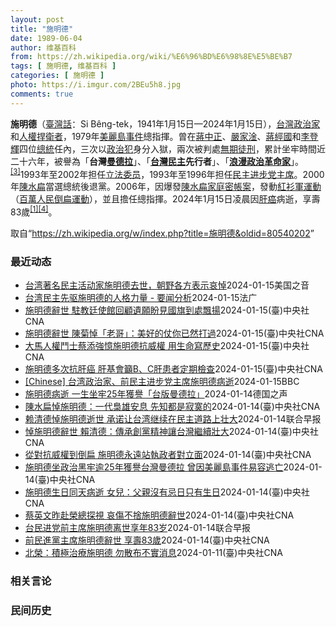 ```yaml
---
layout: post
title: "施明德"
date: 1989-06-04
author: 维基百科
from: https://zh.wikipedia.org/wiki/%E6%96%BD%E6%98%8E%E5%BE%B7
tags: [ 施明德, 维基百科 ]
categories: [ 施明德 ]
photo: https://i.imgur.com/2BEu5h8.jpg
comments: true
---
```

<div class="mw-content-ltr mw-parser-output" lang="zh" dir="ltr">

<p><b>施明德</b>（<a href="/wiki/%E8%87%BA%E7%81%A3%E8%A9%B1" title="臺灣話">臺灣話</a>：<span lang="nan"><style data-mw-deduplicate="TemplateStyles:r58929728">.mw-parser-output .sans-serif{font-family:-apple-system,BlinkMacSystemFont,"Segoe UI",Roboto,Lato,"Helvetica Neue",Helvetica,Arial,sans-serif}</style><span class="sans-serif"><span lang="nan">Si Bêng-tek</span></span></span>，1941年1月15日—2024年1月15日），<a href="/wiki/%E5%8F%B0%E7%81%A3" class="mw-redirect" title="台灣">台灣</a><a href="/wiki/%E6%94%BF%E6%B2%BB%E5%AE%B6" title="政治家">政治家</a>和<a href="/wiki/%E4%BA%BA%E6%9D%83%E6%8D%8D%E5%8D%AB%E8%80%85" class="mw-redirect" title="人权捍卫者">人權捍衛者</a>，1979年<a href="/wiki/%E7%BE%8E%E9%BA%97%E5%B3%B6%E4%BA%8B%E4%BB%B6" title="美麗島事件">美麗島事件</a>總指揮。曾在<a href="/wiki/%E8%94%A3%E4%B8%AD%E6%AD%A3" title="蔣中正">蔣中正</a>、<a href="/wiki/%E5%9A%B4%E5%AE%B6%E6%B7%A6" title="嚴家淦">嚴家淦</a>、<a href="/wiki/%E8%94%A3%E7%B6%93%E5%9C%8B" title="蔣經國">蔣經國</a>和<a href="/wiki/%E6%9D%8E%E7%99%BB%E8%BC%9D" title="李登輝">李登輝</a>四位<a href="/wiki/%E4%B8%AD%E8%8F%AF%E6%B0%91%E5%9C%8B%E7%B8%BD%E7%B5%B1" title="中華民國總統">總統</a>任內，三次以<a href="/wiki/%E6%94%BF%E6%B2%BB%E7%8A%AF" title="政治犯">政治犯</a>身分入獄，兩次被判處<a href="/wiki/%E7%84%A1%E6%9C%9F%E5%BE%92%E5%88%91" title="無期徒刑">無期徒刑</a>，累計坐牢時間近二十六年，被譽為「<b>台灣<a href="/wiki/%E7%BA%B3%E5%B0%94%E9%80%8A%C2%B7%E6%9B%BC%E5%BE%B7%E6%8B%89" title="纳尔逊·曼德拉">曼德拉</a></b>」、「<b><a href="/wiki/%E5%8F%B0%E7%81%A3%E6%B0%91%E4%B8%BB%E5%8C%96" class="mw-redirect" title="台灣民主化">台灣民主</a>先行者</b>」、「<b><a href="/wiki/%E6%B5%AA%E6%BC%AB" class="mw-disambig" title="浪漫">浪漫</a><a href="/wiki/%E6%94%BF%E6%B2%BB%E9%9D%A9%E5%91%BD" class="mw-redirect" title="政治革命">政治</a><a href="/wiki/%E9%9D%A9%E5%91%BD%E5%AE%B6" title="革命家">革命家</a></b>」。<sup id="cite_ref-3" class="reference"><a href="#cite_note-3">[3]</a></sup>1993年至2002年担任<a href="/wiki/%E7%AB%8B%E6%B3%95%E5%A7%94%E5%91%98" class="mw-redirect" title="立法委员">立法委员</a>，1993年至1996年担任<a href="/wiki/%E6%B0%91%E4%B8%BB%E9%80%B2%E6%AD%A5%E9%BB%A8%E4%B8%BB%E5%B8%AD" title="民主進步黨主席">民主进步党主席</a>。2000年<a href="/wiki/%E9%99%B3%E6%B0%B4%E6%89%81" title="陳水扁">陳水扁</a>當選總統後退黨。2006年，因爆發<a href="/wiki/%E9%99%B3%E6%B0%B4%E6%89%81%E5%AE%B6%E5%BA%AD%E5%AF%86%E5%B8%B3%E6%A1%88" title="陳水扁家庭密帳案">陳水扁家庭密帳案</a>，發動<a href="/wiki/%E7%99%BE%E8%90%AC%E4%BA%BA%E6%B0%91%E5%80%92%E6%89%81%E9%81%8B%E5%8B%95" title="百萬人民倒扁運動">紅衫軍運動</a>（<a href="/wiki/%E7%99%BE%E8%90%AC%E4%BA%BA%E6%B0%91%E5%80%92%E6%89%81%E9%81%8B%E5%8B%95" title="百萬人民倒扁運動">百萬人民倒扁運動</a>），並且擔任總指揮。2024年1月15日凌晨因<a href="/wiki/%E8%82%9D%E7%99%8C" title="肝癌">肝癌</a>病逝，享壽83歲<sup id="cite_ref-tai20240115_1-1" class="reference"><a href="#cite_note-tai20240115-1">[1]</a></sup><sup id="cite_ref-cna20240115_4-0" class="reference"><a href="#cite_note-cna20240115-4">[4]</a></sup>。
</p>
<meta property="mw:PageProp/toc">
</div><!--esi <esi:include src="/esitest-fa8a495983347898/content" /> --><noscript><img src="https://login.wikimedia.org/wiki/Special:CentralAutoLogin/start?type=1x1" alt="" width="1" height="1" style="border: none; position: absolute;"></noscript>
<div class="printfooter" data-nosnippet="">取自“<a dir="ltr" href="https://zh.wikipedia.org/w/index.php?title=施明德&amp;oldid=80540202">https://zh.wikipedia.org/w/index.php?title=施明德&amp;oldid=80540202</a>”</div><div id="recent-news"><h3>最近动态</h3><ul><li><a href="https://nodebe4.github.io/waimei/2024-01-15/%E5%8F%B0%E6%B9%BE%E8%91%97%E5%90%8D%E6%B0%91%E4%B8%BB%E6%B4%BB%E5%8A%A8%E5%AE%B6%E6%96%BD%E6%98%8E%E5%BE%B7%E5%8E%BB%E4%B8%96-%E6%9C%9D%E9%87%8E%E5%90%84%E6%96%B9%E8%A1%A8%E7%A4%BA%E5%93%80%E6%82%BC" title="台湾著名民主活动家施明德去世，朝野各方表示哀悼—— Tue, 16 Jan 2024 02:06:48 GMT 资料照片：台湾著名民主活动家施明德。（2006年9月21日） 台湾民主活动家、执政...">台湾著名民主活动家施明德去世，朝野各方表示哀悼</a><time>2024-01-15</time><a class="tag">美国之音</a></li>
<li><a href="https://nodebe4.github.io/waimei/2024-01-15/%E5%8F%B0%E6%B9%BE%E6%B0%91%E4%B8%BB%E5%85%88%E9%A9%B1%E6%96%BD%E6%98%8E%E5%BE%B7%E7%9A%84%E4%BA%BA%E6%A0%BC%E5%8A%9B%E9%87%8F-%E8%A6%81%E9%97%BB%E5%88%86%E6%9E%90" title="台湾民主先驱施明德的人格力量 - 要闻分析—— 15/01/2024 - 20:48 台湾民进党前主席施明德1月15日辞世，享寿83岁。施明德是台湾从党外运动到民主化历程中，最具指标性人物。他无...">台湾民主先驱施明德的人格力量 - 要闻分析</a><time>2024-01-15</time><a class="tag">法广</a></li>
<li><a href="https://nodebe4.github.io/waimei/2024-01-15/%E6%96%BD%E6%98%8E%E5%BE%B7%E8%BE%AD%E4%B8%96-%E9%A7%90%E6%95%99%E5%BB%B7%E4%BD%BF%E9%A4%A8%E5%9B%9E%E9%A1%A7%E9%81%BA%E9%A1%98%E7%9B%BC%E8%A6%8B%E5%9C%8B%E6%97%97%E5%88%B0%E8%99%95%E9%A3%84%E6%8F%9A" title="施明德辭世 駐教廷使館回顧遺願盼見國旗到處飄揚—— （中央社記者黃雅詩台北15日電）身為天主教徒的民進黨前主席施明德今天辭世，駐教廷大使館發文回顧，施明德2019年曾拜訪使館並簽名留言，談到在異...">施明德辭世 駐教廷使館回顧遺願盼見國旗到處飄揚</a><time>2024-01-15</time><a class="tag">(臺)中央社CNA</a></li>
<li><a href="https://nodebe4.github.io/waimei/2024-01-15/%E6%96%BD%E6%98%8E%E5%BE%B7%E8%BE%AD%E4%B8%96-%E9%99%B3%E8%8F%8A%E6%82%BC-%E8%80%81%E5%93%A5-%E7%BE%8E%E5%A5%BD%E7%9A%84%E4%BB%97%E4%BD%A0%E5%B7%B2%E7%84%B6%E6%89%93%E9%81%8E" title="施明德辭世 陳菊悼「老哥」：美好的仗你已然打過—— 監察院長陳菊15日表示，施明德一生坎坷艱辛，他的離去「象徵著那個世代的結束」。圖為陳菊分享當年救援施明德活動舊照。（圖取自facebook.c...">施明德辭世 陳菊悼「老哥」：美好的仗你已然打過</a><time>2024-01-15</time><a class="tag">(臺)中央社CNA</a></li>
<li><a href="https://nodebe4.github.io/waimei/2024-01-15/%E5%A4%A7%E9%A6%AC%E4%BA%BA%E6%AC%8A%E9%AC%A5%E5%A3%AB%E8%94%A1%E6%B7%BB%E5%BC%B7%E6%86%B6%E6%96%BD%E6%98%8E%E5%BE%B7%E6%8A%97%E5%A8%81%E6%AC%8A-%E7%94%A8%E7%94%9F%E5%91%BD%E5%AF%AB%E6%AD%B7%E5%8F%B2" title="大馬人權鬥士蔡添強憶施明德抗威權 用生命寫歷史—— （中央社記者黃自強吉隆坡15日專電）前民進黨主席施明德病逝，大馬人權鬥士蔡添強回憶與施明德相識點滴，感佩施明德顛覆國民黨威權的勇氣，喚醒台灣的...">大馬人權鬥士蔡添強憶施明德抗威權 用生命寫歷史</a><time>2024-01-15</time><a class="tag">(臺)中央社CNA</a></li>
<li><a href="https://nodebe4.github.io/waimei/2024-01-15/%E6%96%BD%E6%98%8E%E5%BE%B7%E5%A4%9A%E6%AC%A1%E6%8A%97%E8%82%9D%E7%99%8C-%E8%82%9D%E5%9F%BA%E6%9C%83%E7%B1%B2B-C%E8%82%9D%E6%82%A3%E8%80%85%E5%AE%9A%E6%9C%9F%E6%AA%A2%E6%9F%A5" title="施明德多次抗肝癌 肝基會籲B、C肝患者定期檢查—— 民進黨前主席施明德15日凌晨辭世。（中央社檔案照片） （中央社記者曾以寧台北15日電）前民進黨主席施明德生前曾對抗肝癌。肝病防治學術基金會今天...">施明德多次抗肝癌 肝基會籲B、C肝患者定期檢查</a><time>2024-01-15</time><a class="tag">(臺)中央社CNA</a></li>
<li><a href="https://nodebe4.github.io/waimei/2024-01-15/Chinese-%E5%8F%B0%E6%B9%BE%E6%94%BF%E6%B2%BB%E5%AE%B6-%E5%89%8D%E6%B0%91%E4%B8%BB%E8%BF%9B%E6%AD%A5%E5%85%9A%E4%B8%BB%E5%B8%AD%E6%96%BD%E6%98%8E%E5%BE%B7%E7%97%85%E9%80%9D" title="[Chinese] 台湾政治家、前民主进步党主席施明德病逝—— 台湾政治家、前民主进步党主席施明德病逝 12 分钟前 图像来源，EPA 图像加注文字， 2006年，施明德带领台湾“百万倒扁红衫军...">[Chinese] 台湾政治家、前民主进步党主席施明德病逝</a><time>2024-01-15</time><a class="tag">BBC</a></li>
<li><a href="https://nodebe4.github.io/waimei/2024-01-14/%E6%96%BD%E6%98%8E%E5%BE%B7%E7%97%85%E9%80%9D-%E4%B8%80%E7%94%9F%E5%9D%90%E7%89%A225%E5%B9%B4%E7%8D%B2%E8%AD%BD-%E5%8F%B0%E7%89%88%E6%9B%BC%E5%BE%B7%E6%8B%89" title="施明德病逝 一生坐牢25年獲譽「台版曼德拉」—— 2024-01-15T04:56:20.219Z 台灣政治運動人士、民進黨前主席施明德病逝台北 （德國之聲中文網）台灣民主運動人士、民進黨前主席...">施明德病逝 一生坐牢25年獲譽「台版曼德拉」</a><time>2024-01-14</time><a class="tag">德国之声</a></li>
<li><a href="https://nodebe4.github.io/waimei/2024-01-14/%E9%99%B3%E6%B0%B4%E6%89%81%E6%82%BC%E6%96%BD%E6%98%8E%E5%BE%B7-%E4%B8%80%E4%BB%A3%E6%A2%9F%E9%9B%84%E5%AE%89%E6%81%AF-%E5%85%88%E7%9F%A5%E9%83%BD%E6%98%AF%E5%AF%82%E5%AF%9E%E7%9A%84" title="陳水扁悼施明德：一代梟雄安息 先知都是寂寞的—— 圖為1995年4月民進黨主席施明德（右）到台北市政府與市長陳水扁（左）會面。（中央社檔案照片） （中央社台北15日電）前民進黨主席施明德今天病逝...">陳水扁悼施明德：一代梟雄安息 先知都是寂寞的</a><time>2024-01-14</time><a class="tag">(臺)中央社CNA</a></li>
<li><a href="https://nodebe4.github.io/waimei/2024-01-14/%E8%B5%96%E6%B8%85%E5%BE%B7%E6%82%BC%E6%96%BD%E6%98%8E%E5%BE%B7%E9%80%9D%E4%B8%96-%E6%89%BF%E8%AF%BA%E8%AE%A9%E5%8F%B0%E6%B9%BE%E7%BB%A7%E7%BB%AD%E5%9C%A8%E6%B0%91%E4%B8%BB%E9%81%93%E8%B7%AF%E4%B8%8A%E5%A3%AE%E5%A4%A7" title="赖清德悼施明德逝世 承诺让台湾继续在民主道路上壮大—— 台湾民进党前主席施明德逝世后，民进党籍总统当选人赖清德发文悼念，感谢施明德为台湾做出的贡献，并承诺让台湾继续在民主的道路上壮大。 赖清德星...">赖清德悼施明德逝世 承诺让台湾继续在民主道路上壮大</a><time>2024-01-14</time><a class="tag">联合早报</a></li>
<li><a href="https://nodebe4.github.io/waimei/2024-01-14/%E6%82%BC%E6%96%BD%E6%98%8E%E5%BE%B7%E8%BE%AD%E4%B8%96-%E8%B3%B4%E6%B8%85%E5%BE%B7-%E5%82%B3%E6%89%BF%E5%89%B5%E9%BB%A8%E7%B2%BE%E7%A5%9E%E8%AE%93%E5%8F%B0%E7%81%A3%E7%B9%BC%E7%BA%8C%E5%A3%AF%E5%A4%A7" title="悼施明德辭世 賴清德：傳承創黨精神讓台灣繼續壯大—— （中央社台北15日電）前民進黨主席施明德今天病逝，總統當選人賴清德今天在臉書悼念表示，感謝施明德為台灣做出的貢獻，他也將帶領這個國家與黨，繼...">悼施明德辭世 賴清德：傳承創黨精神讓台灣繼續壯大</a><time>2024-01-14</time><a class="tag">(臺)中央社CNA</a></li>
<li><a href="https://nodebe4.github.io/waimei/2024-01-14/%E5%BE%9E%E5%B0%8D%E6%8A%97%E5%A8%81%E6%AC%8A%E5%88%B0%E5%80%92%E6%89%81-%E6%96%BD%E6%98%8E%E5%BE%B7%E6%B0%B8%E9%81%A0%E7%AB%99%E5%9F%B7%E6%94%BF%E8%80%85%E5%B0%8D%E7%AB%8B%E9%9D%A2" title="從對抗威權到倒扁 施明德永遠站執政者對立面—— 2006年施明德（圖）發起紅衫軍運動，要求總統陳水扁應為國務機要費等案負責下台。（中央社檔案照片） （中央社記者林敬殷台北15日電）民進黨前主席施...">從對抗威權到倒扁 施明德永遠站執政者對立面</a><time>2024-01-14</time><a class="tag">(臺)中央社CNA</a></li>
<li><a href="https://nodebe4.github.io/waimei/2024-01-14/%E6%96%BD%E6%98%8E%E5%BE%B7%E5%9D%90%E6%94%BF%E6%B2%BB%E9%BB%91%E7%89%A2%E9%80%BE25%E5%B9%B4%E7%8D%B2%E8%AD%BD%E5%8F%B0%E7%81%A3%E6%9B%BC%E5%BE%B7%E6%8B%89-%E6%9B%BE%E5%9B%A0%E7%BE%8E%E9%BA%97%E5%B3%B6%E4%BA%8B%E4%BB%B6%E6%98%93%E5%AE%B9%E9%80%83%E4%BA%A1" title="施明德坐政治黑牢逾25年獲譽台灣曼德拉 曾因美麗島事件易容逃亡—— 1980年3月18日，警備總部軍法處公開審理美麗島事件，施明德（中）步入法庭。（中央社檔案照片） （中央社記者林敬殷台北15日...">施明德坐政治黑牢逾25年獲譽台灣曼德拉 曾因美麗島事件易容逃亡</a><time>2024-01-14</time><a class="tag">(臺)中央社CNA</a></li>
<li><a href="https://nodebe4.github.io/waimei/2024-01-14/%E6%96%BD%E6%98%8E%E5%BE%B7%E7%94%9F%E6%97%A5%E5%90%8C%E5%A4%A9%E7%97%85%E9%80%9D-%E5%A5%B3%E5%85%92-%E7%88%B6%E8%A6%AA%E6%B2%92%E6%9C%89%E5%BF%8C%E6%97%A5%E5%8F%AA%E6%9C%89%E7%94%9F%E6%97%A5" title="施明德生日同天病逝 女兒：父親沒有忌日只有生日—— 前民進黨主席施明德15日病逝。（中央社檔案照片） （中央社台北15日電）前民進黨主席施明德今天病逝，他的女兒施笳、施蜜娜透過臉書表示，在他生日...">施明德生日同天病逝 女兒：父親沒有忌日只有生日</a><time>2024-01-14</time><a class="tag">(臺)中央社CNA</a></li>
<li><a href="https://nodebe4.github.io/waimei/2024-01-14/%E8%94%A1%E8%8B%B1%E6%96%87%E6%98%A8%E8%B5%B4%E6%A6%AE%E7%B8%BD%E6%8E%A2%E8%A6%96-%E5%93%80%E5%82%B7%E4%B8%8D%E6%8D%A8%E6%96%BD%E6%98%8E%E5%BE%B7%E8%BE%AD%E4%B8%96" title="蔡英文昨赴榮總探視 哀傷不捨施明德辭世—— （中央社記者葉素萍台北15日電）民進黨前主席施明德今天凌晨辭世，總統府發言人林聿禪表示，總統蔡英文昨天赴榮民總醫院探視施明德，稍早得知這項訊息後，總統...">蔡英文昨赴榮總探視 哀傷不捨施明德辭世</a><time>2024-01-14</time><a class="tag">(臺)中央社CNA</a></li>
<li><a href="https://nodebe4.github.io/waimei/2024-01-14/%E5%8F%B0%E6%B0%91%E8%BF%9B%E5%85%9A%E5%89%8D%E4%B8%BB%E5%B8%AD%E6%96%BD%E6%98%8E%E5%BE%B7%E7%A6%BB%E4%B8%96%E4%BA%AB%E5%B9%B483%E5%B2%81" title="台民进党前主席施明德离世享年83岁—— 近年来健康情况不佳的台湾民进党前主席施明德在星期一（1月15日），即他的生日当天离世，享年83岁。 综合台湾《联合报》、《自由时报》、壹苹新闻网和中时新闻...">台民进党前主席施明德离世享年83岁</a><time>2024-01-14</time><a class="tag">联合早报</a></li>
<li><a href="https://nodebe4.github.io/waimei/2024-01-14/%E5%89%8D%E6%B0%91%E9%80%B2%E9%BB%A8%E4%B8%BB%E5%B8%AD%E6%96%BD%E6%98%8E%E5%BE%B7%E8%BE%AD%E4%B8%96-%E4%BA%AB%E5%A3%BD83%E6%AD%B2" title="前民進黨主席施明德辭世 享壽83歲—— 前民進黨主席施明德15日病逝，享壽83歲。（中央社檔案照片） （中央社台北15日電）台北榮民總醫院今天表示，前民主進步黨主席施明德今天凌晨病逝，享壽83歲...">前民進黨主席施明德辭世 享壽83歲</a><time>2024-01-14</time><a class="tag">(臺)中央社CNA</a></li>
<li><a href="https://nodebe4.github.io/waimei/2024-01-11/%E5%8C%97%E6%A6%AE-%E7%A9%8D%E6%A5%B5%E6%B2%BB%E7%99%82%E6%96%BD%E6%98%8E%E5%BE%B7-%E5%8B%BF%E6%95%A3%E5%B8%83%E4%B8%8D%E5%AF%A6%E6%B6%88%E6%81%AF" title="北榮：積極治療施明德 勿散布不實消息—— 前民進黨主席施明德。（中央社檔案照片） （中央社記者曾以寧台北12日電）台北榮總今天表示，目前醫療團隊積極治療前民進黨主席施明德，呼籲各界勿散布不實消息...">北榮：積極治療施明德 勿散布不實消息</a><time>2024-01-11</time><a class="tag">(臺)中央社CNA</a></li>
</ul></div><div id="open-opinion"><h3>相关言论</h3><ul></ul></div><div id="mjls-record"><h3>民间历史</h3><ul></ul></div>